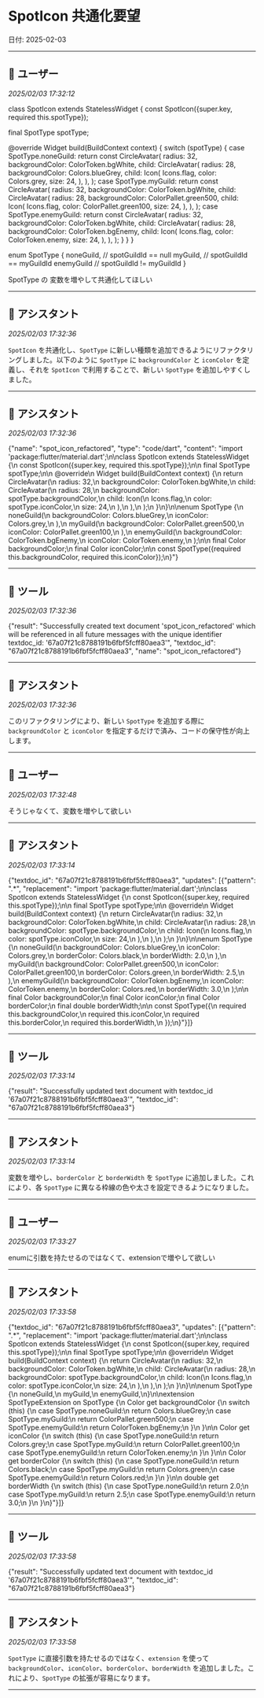 # SpotIcon 共通化要望

日付: 2025-02-03

---

## 👤 ユーザー
*2025/02/03 17:32:12*

class SpotIcon extends StatelessWidget {
  const SpotIcon({super.key, required this.spotType});

  final SpotType spotType;

  @override
  Widget build(BuildContext context) {
    switch (spotType) {
      case SpotType.noneGuild:
        return const CircleAvatar(
          radius: 32,
          backgroundColor: ColorToken.bgWhite,
          child: CircleAvatar(
            radius: 28,
            backgroundColor: Colors.blueGrey,
            child: Icon(
              Icons.flag,
              color: Colors.grey,
              size: 24,
            ),
          ),
        );
      case SpotType.myGuild:
        return const CircleAvatar(
          radius: 32,
          backgroundColor: ColorToken.bgWhite,
          child: CircleAvatar(
            radius: 28,
            backgroundColor: ColorPallet.green500,
            child: Icon(
              Icons.flag,
              color: ColorPallet.green100,
              size: 24,
            ),
          ),
        );
      case SpotType.enemyGuild:
        return const CircleAvatar(
          radius: 32,
          backgroundColor: ColorToken.bgWhite,
          child: CircleAvatar(
            radius: 28,
            backgroundColor: ColorToken.bgEnemy,
            child: Icon(
              Icons.flag,
              color: ColorToken.enemy,
              size: 24,
            ),
          ),
        );
    }
  }
}


enum SpotType {
  noneGuild, // spotGuildId == null
  myGuild, // spotGuildId == myGuildId
  enemyGuild // spotGuildId != myGuildId
}

SpotType の 変数を増やして共通化してほしい

---

## 🤖 アシスタント
*2025/02/03 17:32:36*

`SpotIcon` を共通化し、`SpotType` に新しい種類を追加できるようにリファクタリングしました。以下のように `SpotType` に `backgroundColor` と `iconColor` を定義し、それを `SpotIcon` で利用することで、新しい `SpotType` を追加しやすくしました。

---

## 🤖 アシスタント
*2025/02/03 17:32:36*

{"name": "spot_icon_refactored", "type": "code/dart", "content": "import 'package:flutter/material.dart';\n\nclass SpotIcon extends StatelessWidget {\n  const SpotIcon({super.key, required this.spotType});\n\n  final SpotType spotType;\n\n  @override\n  Widget build(BuildContext context) {\n    return CircleAvatar(\n      radius: 32,\n      backgroundColor: ColorToken.bgWhite,\n      child: CircleAvatar(\n        radius: 28,\n        backgroundColor: spotType.backgroundColor,\n        child: Icon(\n          Icons.flag,\n          color: spotType.iconColor,\n          size: 24,\n        ),\n      ),\n    );\n  }\n}\n\nenum SpotType {\n  noneGuild(\n    backgroundColor: Colors.blueGrey,\n    iconColor: Colors.grey,\n  ),\n  myGuild(\n    backgroundColor: ColorPallet.green500,\n    iconColor: ColorPallet.green100,\n  ),\n  enemyGuild(\n    backgroundColor: ColorToken.bgEnemy,\n    iconColor: ColorToken.enemy,\n  );\n\n  final Color backgroundColor;\n  final Color iconColor;\n\n  const SpotType({required this.backgroundColor, required this.iconColor});\n}"}

---

## 🔧 ツール
*2025/02/03 17:32:36*

{"result": "Successfully created text document 'spot_icon_refactored' which will be referenced in all future messages with the unique identifier textdoc_id: '67a07f21c8788191b6fbf5fcff80aea3'", "textdoc_id": "67a07f21c8788191b6fbf5fcff80aea3", "name": "spot_icon_refactored"}

---

## 🤖 アシスタント
*2025/02/03 17:32:36*

このリファクタリングにより、新しい `SpotType` を追加する際に `backgroundColor` と `iconColor` を指定するだけで済み、コードの保守性が向上します。

---

## 👤 ユーザー
*2025/02/03 17:32:48*

そうじゃなくて、変数を増やして欲しい

---

## 🤖 アシスタント
*2025/02/03 17:33:14*

{"textdoc_id": "67a07f21c8788191b6fbf5fcff80aea3", "updates": [{"pattern": ".*", "replacement": "import 'package:flutter/material.dart';\n\nclass SpotIcon extends StatelessWidget {\n  const SpotIcon({super.key, required this.spotType});\n\n  final SpotType spotType;\n\n  @override\n  Widget build(BuildContext context) {\n    return CircleAvatar(\n      radius: 32,\n      backgroundColor: ColorToken.bgWhite,\n      child: CircleAvatar(\n        radius: 28,\n        backgroundColor: spotType.backgroundColor,\n        child: Icon(\n          Icons.flag,\n          color: spotType.iconColor,\n          size: 24,\n        ),\n      ),\n    );\n  }\n}\n\nenum SpotType {\n  noneGuild(\n    backgroundColor: Colors.blueGrey,\n    iconColor: Colors.grey,\n    borderColor: Colors.black,\n    borderWidth: 2.0,\n  ),\n  myGuild(\n    backgroundColor: ColorPallet.green500,\n    iconColor: ColorPallet.green100,\n    borderColor: Colors.green,\n    borderWidth: 2.5,\n  ),\n  enemyGuild(\n    backgroundColor: ColorToken.bgEnemy,\n    iconColor: ColorToken.enemy,\n    borderColor: Colors.red,\n    borderWidth: 3.0,\n  );\n\n  final Color backgroundColor;\n  final Color iconColor;\n  final Color borderColor;\n  final double borderWidth;\n\n  const SpotType({\n    required this.backgroundColor,\n    required this.iconColor,\n    required this.borderColor,\n    required this.borderWidth,\n  });\n}"}]}

---

## 🔧 ツール
*2025/02/03 17:33:14*

{"result": "Successfully updated text document with textdoc_id '67a07f21c8788191b6fbf5fcff80aea3'", "textdoc_id": "67a07f21c8788191b6fbf5fcff80aea3"}

---

## 🤖 アシスタント
*2025/02/03 17:33:14*

変数を増やし、`borderColor` と `borderWidth` を `SpotType` に追加しました。これにより、各 `SpotType` に異なる枠線の色や太さを設定できるようになりました。

---

## 👤 ユーザー
*2025/02/03 17:33:27*

enumに引数を持たせるのではなくて、extensionで増やして欲しい

---

## 🤖 アシスタント
*2025/02/03 17:33:58*

{"textdoc_id": "67a07f21c8788191b6fbf5fcff80aea3", "updates": [{"pattern": ".*", "replacement": "import 'package:flutter/material.dart';\n\nclass SpotIcon extends StatelessWidget {\n  const SpotIcon({super.key, required this.spotType});\n\n  final SpotType spotType;\n\n  @override\n  Widget build(BuildContext context) {\n    return CircleAvatar(\n      radius: 32,\n      backgroundColor: ColorToken.bgWhite,\n      child: CircleAvatar(\n        radius: 28,\n        backgroundColor: spotType.backgroundColor,\n        child: Icon(\n          Icons.flag,\n          color: spotType.iconColor,\n          size: 24,\n        ),\n      ),\n    );\n  }\n}\n\nenum SpotType {\n  noneGuild,\n  myGuild,\n  enemyGuild,\n}\n\nextension SpotTypeExtension on SpotType {\n  Color get backgroundColor {\n    switch (this) {\n      case SpotType.noneGuild:\n        return Colors.blueGrey;\n      case SpotType.myGuild:\n        return ColorPallet.green500;\n      case SpotType.enemyGuild:\n        return ColorToken.bgEnemy;\n    }\n  }\n\n  Color get iconColor {\n    switch (this) {\n      case SpotType.noneGuild:\n        return Colors.grey;\n      case SpotType.myGuild:\n        return ColorPallet.green100;\n      case SpotType.enemyGuild:\n        return ColorToken.enemy;\n    }\n  }\n\n  Color get borderColor {\n    switch (this) {\n      case SpotType.noneGuild:\n        return Colors.black;\n      case SpotType.myGuild:\n        return Colors.green;\n      case SpotType.enemyGuild:\n        return Colors.red;\n    }\n  }\n\n  double get borderWidth {\n    switch (this) {\n      case SpotType.noneGuild:\n        return 2.0;\n      case SpotType.myGuild:\n        return 2.5;\n      case SpotType.enemyGuild:\n        return 3.0;\n    }\n  }\n}"}]}

---

## 🔧 ツール
*2025/02/03 17:33:58*

{"result": "Successfully updated text document with textdoc_id '67a07f21c8788191b6fbf5fcff80aea3'", "textdoc_id": "67a07f21c8788191b6fbf5fcff80aea3"}

---

## 🤖 アシスタント
*2025/02/03 17:33:58*

`SpotType` に直接引数を持たせるのではなく、`extension` を使って `backgroundColor`、`iconColor`、`borderColor`、`borderWidth` を追加しました。これにより、`SpotType` の拡張が容易になります。

---
